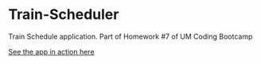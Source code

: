 # Train-Scheduler
Train Schedule application. Part of Homework #7 of UM Coding Bootcamp

 [See the app in action here](https://sespert.github.io/Train-Scheduler)
